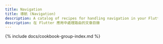 ```yaml
---
title: Navigation
title: 導航 (Navigation)
description: A catalog of recipes for handling navigation in your Flutter app.
description: 在 Flutter 應用中處理路由的文章目錄
---
```


{% include docs/cookbook-group-index.md %}
